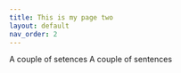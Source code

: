 ```yaml
---
title: This is my page two
layout: default
nav_order: 2
---
```


A couple of setences
A couple of sentences
